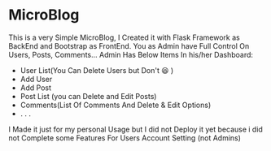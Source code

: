# MicroBlog

This is a very Simple MicroBlog, I Created it with Flask Framework as BackEnd and Bootstrap as FrontEnd.
You as Admin have Full  Control On Users, Posts, Comments...
Admin Has Below Items In his/her Dashboard:
<ul>
  <li>User List(You Can Delete Users but Don't 😆 )</li>
  <li>Add User</li>
  <li>Add Post</li>
  <li>Post List (you can Delete and Edit Posts)</li>
  <li>Comments(List Of Comments And Delete & Edit Options) </li>
  <li>. . . </li>
</ul>
I Made it just for my personal Usage but I did not Deploy it yet because i did not Complete some Features For Users Account Setting (not Admins) 
